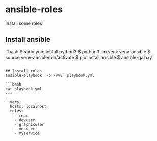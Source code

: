 # ansible-roles

Install some roles

## Install ansible

``bash
$ sudo yum install python3
$ python3 -m venv venv-ansible
$ source venv-ansible/bin/activate
$ pip install ansible
$ ansible-galaxy
```

## Install roles
ansible-playbook  -b -vvv  playbook.yml

```bash
cat playbook.yml
---
-
  vars:
  hosts: localhost
  roles:
    - repo
    - devuser
    - graphicuser
    - vncuser
    - myservice
```
